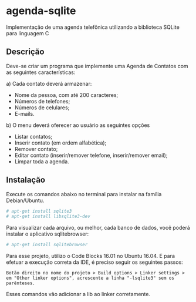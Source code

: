 # agenda-sqlite
Implementação de uma agenda telefônica utilizando a biblioteca SQLite para linguagem C

## Descrição
Deve-se criar um programa que implemente uma Agenda de Contatos com as seguintes características:

a) Cada contato deverá armazenar:
* Nome da pessoa, com até 200 caracteres;
* Números de telefones;
* Números de celulares;
* E-mails.

b) O menu deverá oferecer ao usuário as seguintes opções
* Listar contatos;
* Inserir contato (em ordem alfabética);
* Remover contato;
* Editar contato (inserir/remover telefone, inserir/remover email);
* Limpar toda a agenda.

## Instalação
Execute os comandos abaixo no terminal para instalar na família Debian/Ubuntu.

```sh
# apt-get install sqlite3
# apt-get install libsqlite3-dev
```

Para visualizar cada arquivo, ou melhor, cada banco de dados, você poderá instalar o aplicativo sqlitebrowser:

```sh
# apt-get install sqlitebrowser
```

Para esse projeto, utilizo o Code Blocks 16.01 no Ubuntu 16.04. E para efetuar a execução correta da IDE, é preciso seguir os seguintes passos:

	Botão direito no nome do projeto > Build options > Linker settings > em "Other linker options", acrescente a linha "-lsqlite3" sem os parênteses.

Esses comandos vão adicionar a lib ao linker corretamente.

